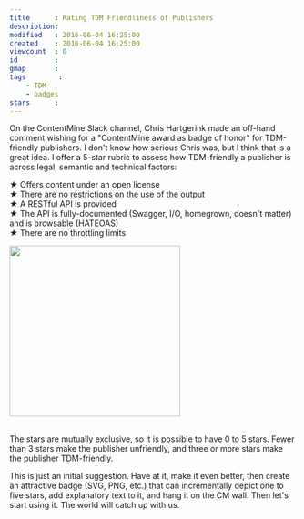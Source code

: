 ```yaml
---
title      : Rating TDM Friendliness of Publishers
description:
modified   : 2016-06-04 16:25:00
created    : 2016-06-04 16:25:00
viewcount  : 0
id         :
gmap       :
tags        :
    - TDM
    - badges
stars      :
---
```


On the ContentMine Slack channel, Chris Hartgerink made an off-hand comment wishing for a "ContentMine award as badge of honor" for TDM-friendly publishers. I don't know how serious Chris was, but I think that is a great idea. I offer a 5-star rubric to assess how TDM-friendly a publisher is  across legal, semantic and technical factors:

★ Offers content under an open license  
★ There are no restrictions on the use of the output  
★ A RESTful API is provided  
★ The API is fully-documented (Swagger, I/O, homegrown, doesn't matter) and is browsable (HATEOAS)  
★ There are no throttling limits

<div class="halfWidth">
<img class="bar" src="badge.png" width="300">
</div>

<br clear="both">

The stars are mutually exclusive, so it is possible to have 0 to 5 stars. Fewer than 3 stars make the publisher unfriendly, and three or more stars make the publisher TDM-friendly.

This is just an initial suggestion. Have at it, make it even better, then create an attractive badge (SVG, PNG, etc.) that can incrementally depict one to five stars, add explanatory text to it, and hang it on the CM wall. Then let's start using it. The world will catch up with us.


